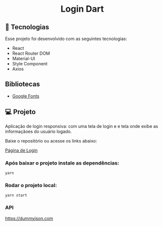 <h1 align="center">Login Dart</h1>

## 🚀 Tecnologias

Esse projeto foi desenvolvido com as seguintes tecnologias:

- React
- React Router DOM
- Material-UI
- Style Component
- Axios

## Bibliotecas

- [Google Fonts](https://fonts.google.com/)

## 💻 Projeto

Aplicação de login responsiva: com uma tela de login e e tela onde exibe as informaçãoes do usuário logado.

Baixe o repositório ou acesse os links abaixo:
<br />

[Página de Login](https://)

### Após baixar o projeto instale as dependências:

`yarn`

### Rodar o projeto local:

`yarn start`

### API

https://dummyjson.com
